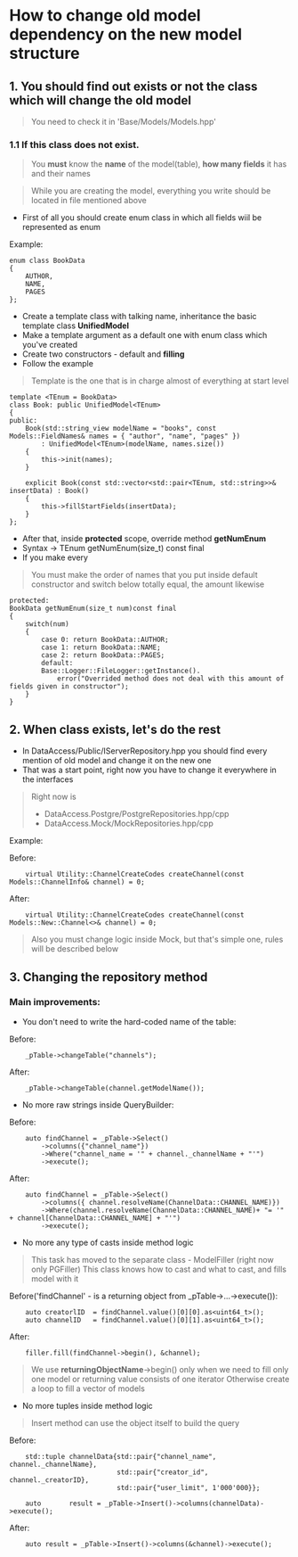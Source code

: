 # How to change old model dependency on the new model structure

## 1. You should find out exists or not the class which will change the old model

> You need to check it in 'Base/Models/Models.hpp'

### 1.1 If this class does not exist.

> You **must** know the **name** of the model(table), **how many fields** it has and their names

> While you are creating the model, everything you write should be located in file mentioned above

- First of all you should create enum class in which all fields wiil be represented as enum

Example:
```
enum class BookData
{
	AUTHOR,
	NAME,
	PAGES
};
```

- Create a template class with talking name, inheritance the basic template class **UnifiedModel**
- Make a template argument as a default one with enum class which you've created
- Create two constructors - default and __filling__
- Follow the example

> Template is the one that is in charge almost of everything at start level

```
template <TEnum = BookData>
class Book: public UnifiedModel<TEnum>
{
public:
	Book(std::string_view modelName = "books", const Models::FieldNames& names = { "author", "name", "pages" })
        : UnifiedModel<TEnum>(modelName, names.size())
    {     
        this->init(names);
    }

    explicit Book(const std::vector<std::pair<TEnum, std::string>>& insertData) : Book()
    {
        this->fillStartFields(insertData);
    }
};
```

- After that, inside **protected** scope, override method **getNumEnum**
- Syntax -> TEnum getNumEnum(size_t) const final
- If you make every

> You must make the order of names that you put inside default constructor and switch below totally equal, the amount likewise

```
protected:
BookData getNumEnum(size_t num)const final
{
    switch(num)
    {
        case 0: return BookData::AUTHOR;
        case 1: return BookData::NAME;
        case 2: return BookData::PAGES;
        default: 
        Base::Logger::FileLogger::getInstance().
            error("Overrided method does not deal with this amount of fields given in constructor");
    }
}
```

## 2. When class exists, let's do the rest

- In DataAccess/Public/IServerRepository.hpp you should find every mention of old model and change it on the new one
- That was a start point, right now you have to change it everywhere in the interfaces

> Right now is
> - DataAccess.Postgre/PostgreRepositories.hpp/cpp
> - DataAccess.Mock/MockRepositories.hpp/cpp

Example:

Before:
```
    virtual Utility::ChannelCreateCodes createChannel(const Models::ChannelInfo& channel) = 0;
```

After:
```
    virtual Utility::ChannelCreateCodes createChannel(const Models::New::Channel<>& channel) = 0;
```

> Also you must change logic inside Mock, but that's simple one, rules will be described below


## 3. Changing the repository method

### Main improvements:

- You don't need to write the hard-coded name of the table:

Before:
```
    _pTable->changeTable("channels");
```

After:
```
    _pTable->changeTable(channel.getModelName());
```

- No more raw strings inside QueryBuilder:

Before:
```
    auto findChannel = _pTable->Select()
        ->columns({"channel_name"})
        ->Where("channel_name = '" + channel._channelName + "'")
        ->execute();
```

After:
```
    auto findChannel = _pTable->Select()
        ->columns({ channel.resolveName(ChannelData::CHANNEL_NAME)})
        ->Where(channel.resolveName(ChannelData::CHANNEL_NAME)+ "= '" + channel[ChannelData::CHANNEL_NAME] + "'")
        ->execute();
```

- No more any type of casts inside method logic

> This task has moved to the separate class - ModelFiller (right now only PGFiller)
> This class knows how to cast and what to cast, and fills model with it

Before('findChannel' - is a returning object from _pTable->...->execute()):
```
    auto creatorlID  = findChannel.value()[0][0].as<uint64_t>();
    auto channelID   = findChannel.value()[0][1].as<uint64_t>();
```

After:
```
    filler.fill(findChannel->begin(), &channel);
```

> We use __returningObjectName__->begin() only when we need to fill only one model or returning value consists of one iterator
> Otherwise create a loop to fill a vector of models

- No more tuples inside method logic

> Insert method can use the object itself to build the query

Before:
```
    std::tuple channelData{std::pair{"channel_name", channel._channelName},
                           std::pair{"creator_id", channel._creatorID},
                           std::pair{"user_limit", 1'000'000}};

    auto       result = _pTable->Insert()->columns(channelData)->execute();
```

After:
```
    auto result = _pTable->Insert()->columns(&channel)->execute();
```
